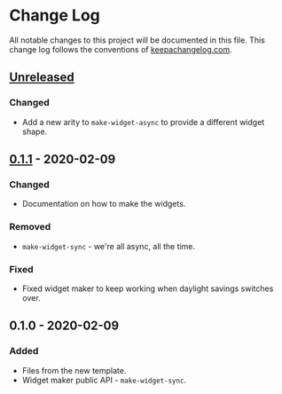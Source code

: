 # Change Log
All notable changes to this project will be documented in this file. This change log follows the conventions of [keepachangelog.com](http://keepachangelog.com/).

## [Unreleased]
### Changed
- Add a new arity to `make-widget-async` to provide a different widget shape.

## [0.1.1] - 2020-02-09
### Changed
- Documentation on how to make the widgets.

### Removed
- `make-widget-sync` - we're all async, all the time.

### Fixed
- Fixed widget maker to keep working when daylight savings switches over.

## 0.1.0 - 2020-02-09
### Added
- Files from the new template.
- Widget maker public API - `make-widget-sync`.

[Unreleased]: https://github.com/your-name/memecollect/compare/0.1.1...HEAD
[0.1.1]: https://github.com/your-name/memecollect/compare/0.1.0...0.1.1
